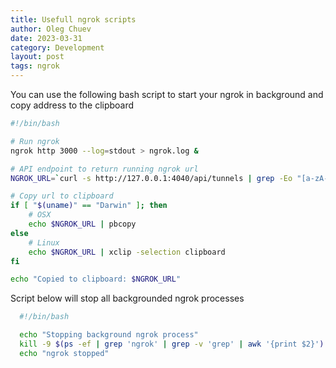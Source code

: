 ```yaml
---
title: Usefull ngrok scripts
author: Oleg Chuev
date: 2023-03-31
category: Development
layout: post
tags: ngrok
---
```


You can use the following bash script to start your ngrok in background and copy address to the clipboard

```bash
#!/bin/bash

# Run ngrok
ngrok http 3000 --log=stdout > ngrok.log &

# API endpoint to return running ngrok url
NGROK_URL=`curl -s http://127.0.0.1:4040/api/tunnels | grep -Eo "[a-zA-Z0-9-]+\.eu\.ngrok\.io"`

# Copy url to clipboard
if [ "$(uname)" == "Darwin" ]; then
    # OSX
    echo $NGROK_URL | pbcopy
else
    # Linux
    echo $NGROK_URL | xclip -selection clipboard
fi

echo "Copied to clipboard: $NGROK_URL"
```

Script below will stop all backgrounded ngrok processes

```bash
  #!/bin/bash

  echo "Stopping background ngrok process"
  kill -9 $(ps -ef | grep 'ngrok' | grep -v 'grep' | awk '{print $2}')
  echo "ngrok stopped"
```
